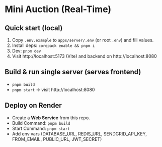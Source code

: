# Mini Auction (Real-Time)

## Quick start (local)
1) Copy `.env.example` to `apps/server/.env` (or root `.env`) and fill values.
2) Install deps: `corepack enable && pnpm i`
3) Dev: `pnpm dev`
4) Visit http://localhost:5173 (Vite) and backend on http://localhost:8080

## Build & run single server (serves frontend)
- `pnpm build`
- `pnpm start` → visit http://localhost:8080

## Deploy on Render
- Create a **Web Service** from this repo.
- Build Command: `pnpm build`
- Start Command: `pnpm start`
- Add env vars (DATABASE_URL, REDIS_URL, SENDGRID_API_KEY, FROM_EMAIL, PUBLIC_URL, JWT_SECRET)
